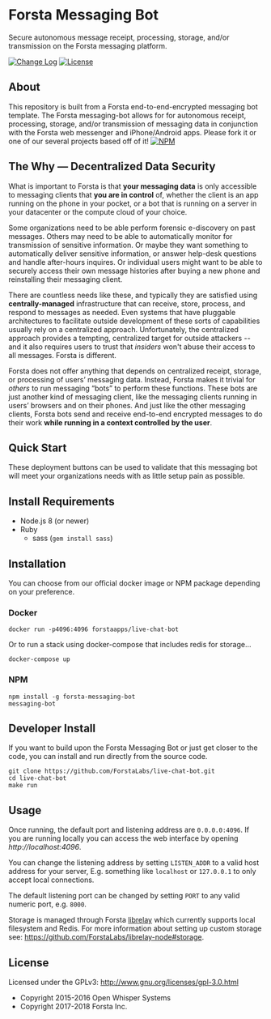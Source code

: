 Forsta Messaging Bot
========
Secure autonomous message receipt, processing, storage, and/or transmission on the Forsta messaging platform.


[![Change Log](https://img.shields.io/badge/change-log-blue.svg)](https://github.com/ForstaLabs/live-chat-bot/blob/master/CHANGELOG.md)
[![License](https://img.shields.io/npm/l/forsta-messaging-bot.svg)](https://github.com/ForstaLabs/live-chat-bot)


About
-------
This repository is built from a Forsta end-to-end-encrypted messaging bot template.
The Forsta messaging-bot allows for for autonomous receipt, processing, storage, and/or 
transmission of messaging data in conjunction with the Forsta web messenger and iPhone/Android apps.
Please fork it or one of our several projects based off of it!
[![NPM](https://img.shields.io/npm/v/forsta-messaging-bot.svg)](https://www.npmjs.com/package/forsta-messaging-bot)


The Why &mdash; Decentralized Data Security
--------

What is important to Forsta is that **your messaging data** is only accessible to messaging 
clients that **you are in control** of, whether the client is an app running on 
the phone in your pocket, or a bot that is running on a server in your
datacenter or the compute cloud of your choice. 

Some organizations need to be able perform forensic e-discovery on past 
messages. Others may need to be able to automatically monitor for 
transmission of sensitive information. Or maybe they want something to 
automatically deliver sensitive information, or answer 
help-desk questions and handle after-hours inquires. Or individual users 
might want to be able to securely access their own message histories after 
buying a new phone and reinstalling their messaging client.

There are countless needs like these, and typically they are satisfied using 
**centrally-managed** infrastructure that can receive, store, process, and respond 
to messages as needed. Even systems that have pluggable architectures 
to facilitate outside development of these sorts of capabilities usually rely on a 
centralized approach. Unfortunately, the centralized approach provides a 
tempting, centralized target for outside 
attackers -- and it also requires users to trust that *insiders* won't abuse 
their access to all messages. Forsta is different.

Forsta does not offer anything that depends on centralized receipt, storage, or 
processing of users’ messaging data.  Instead, Forsta makes it trivial for 
*others* to run messaging “bots” to perform these functions. These bots are just 
another kind of messaging client, like the messaging clients running in users’ 
browsers and on their phones. And just like the other messaging clients, Forsta 
bots send and receive end-to-end encrypted messages to do their work **while 
running in a context controlled by the user**.


Quick Start
--------
These deployment buttons can be used to validate that this messaging bot
will meet your organizations needs with as little setup pain as possible.  

<!-- [![Deploy](https://www.herokucdn.com/deploy/button.svg)](https://heroku.com/deploy?template=https://github.com/ForstaLabs/messaging-bot)
[![Deploy to Docker Cloud](https://files.cloud.docker.com/images/deploy-to-dockercloud.svg)](https://cloud.docker.com/stack/deploy/) -->


Install Requirements
--------
 * Node.js 8 (or newer)
 * Ruby
   * sass (`gem install sass`)
   

Installation
--------
You can choose from our official docker image or NPM package depending on your
preference.

### Docker
    docker run -p4096:4096 forstaapps/live-chat-bot

Or to run a stack using docker-compose that includes redis for storage...

    docker-compose up

### NPM
    npm install -g forsta-messaging-bot
    messaging-bot


Developer Install
--------
If you want to build upon the Forsta Messaging Bot or just get closer to the code, 
you can install and run directly from the source code.

    git clone https://github.com/ForstaLabs/live-chat-bot.git
    cd live-chat-bot
    make run


Usage
--------
Once running, the default port and listening address are `0.0.0.0:4096`.  If
you are running locally you can access the web interface by opening
*http://localhost:4096*.

You can change the listening address by setting `LISTEN_ADDR` to a valid host
address for your server, E.g. something like `localhost` or `127.0.0.1` to only
accept local connections.

The default listening port can be changed by setting `PORT` to any valid
numeric port, e.g. `8000`.

Storage is managed through Forsta
[librelay](https://github.com/ForstaLabs/librelay-node) which currently
supports local filesystem and Redis.  For more information about setting
up custom storage see: https://github.com/ForstaLabs/librelay-node#storage.


License
--------
Licensed under the GPLv3: http://www.gnu.org/licenses/gpl-3.0.html

* Copyright 2015-2016 Open Whisper Systems
* Copyright 2017-2018 Forsta Inc.
